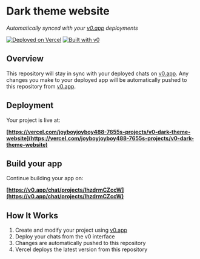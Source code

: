 # Dark theme website

*Automatically synced with your [v0.app](https://v0.app) deployments*

[![Deployed on Vercel](https://img.shields.io/badge/Deployed%20on-Vercel-black?style=for-the-badge&logo=vercel)](https://vercel.com/joyboyjoyboy488-7655s-projects/v0-dark-theme-website)
[![Built with v0](https://img.shields.io/badge/Built%20with-v0.app-black?style=for-the-badge)](https://v0.app/chat/projects/IhzdrmCZccW)

## Overview

This repository will stay in sync with your deployed chats on [v0.app](https://v0.app).
Any changes you make to your deployed app will be automatically pushed to this repository from [v0.app](https://v0.app).

## Deployment

Your project is live at:

**[https://vercel.com/joyboyjoyboy488-7655s-projects/v0-dark-theme-website](https://vercel.com/joyboyjoyboy488-7655s-projects/v0-dark-theme-website)**

## Build your app

Continue building your app on:

**[https://v0.app/chat/projects/IhzdrmCZccW](https://v0.app/chat/projects/IhzdrmCZccW)**

## How It Works

1. Create and modify your project using [v0.app](https://v0.app)
2. Deploy your chats from the v0 interface
3. Changes are automatically pushed to this repository
4. Vercel deploys the latest version from this repository
